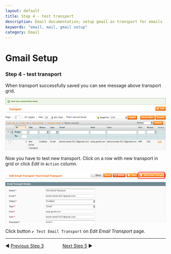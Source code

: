 ```yaml
---
layout: default
title: Step 4 - test transport
description: Email documentation; setup gmail as transport for emails
keywords: "email, mail, gmail setup"
category: Email
---
```


# Gmail Setup

### Step 4 - test transport

When transport successfully saved you can see message above transport grid.

![Step 04.1](/images/m1/extensions/email/use-cases/gmail/step-04-1.png)

Now you have to test new transport. Click on a row with new transport in grid
or click _Edit_ in `Action` column.

![Step 04.2](/images/m1/extensions/email/use-cases/gmail/step-04-2.png)

Click button `✔ Test Email Transport` on _Edit Email Transport_ page.

-------------------------------------------------------------------------------

◀ [Previous Step 3](../step-03/)
&nbsp;&nbsp;&nbsp;&nbsp;&nbsp;&nbsp;&nbsp;&nbsp;&nbsp;&nbsp;&nbsp;&nbsp;&nbsp;
[Next Step 5](../step-05/) ▶

